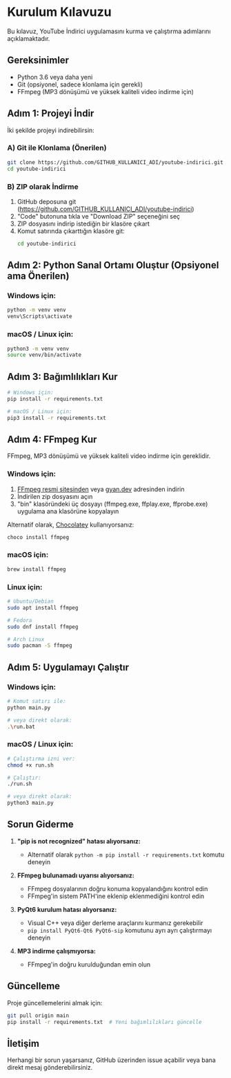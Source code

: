 # Kurulum Kılavuzu

Bu kılavuz, YouTube İndirici uygulamasını kurma ve çalıştırma adımlarını açıklamaktadır.

## Gereksinimler

* Python 3.6 veya daha yeni
* Git (opsiyonel, sadece klonlama için gerekli)
* FFmpeg (MP3 dönüşümü ve yüksek kaliteli video indirme için)

## Adım 1: Projeyi İndir

İki şekilde projeyi indirebilirsin:

### A) Git ile Klonlama (Önerilen)

```bash
git clone https://github.com/GITHUB_KULLANICI_ADI/youtube-indirici.git
cd youtube-indirici
```

### B) ZIP olarak İndirme

1. GitHub deposuna git (https://github.com/GITHUB_KULLANICI_ADI/youtube-indirici)
2. "Code" butonuna tıkla ve "Download ZIP" seçeneğini seç
3. ZIP dosyasını indirip istediğin bir klasöre çıkart
4. Komut satırında çıkarttığın klasöre git:
   ```bash
   cd youtube-indirici
   ```

## Adım 2: Python Sanal Ortamı Oluştur (Opsiyonel ama Önerilen)

### Windows için:

```bash
python -m venv venv
venv\Scripts\activate
```

### macOS / Linux için:

```bash
python3 -m venv venv
source venv/bin/activate
```

## Adım 3: Bağımlılıkları Kur

```bash
# Windows için:
pip install -r requirements.txt

# macOS / Linux için:
pip3 install -r requirements.txt
```

## Adım 4: FFmpeg Kur

FFmpeg, MP3 dönüşümü ve yüksek kaliteli video indirme için gereklidir.

### Windows için:

1. [FFmpeg resmi sitesinden](https://www.ffmpeg.org/download.html) veya [gyan.dev](https://www.gyan.dev/ffmpeg/builds/) adresinden indirin
2. İndirilen zip dosyasını açın
3. "bin" klasöründeki üç dosyayı (ffmpeg.exe, ffplay.exe, ffprobe.exe) uygulama ana klasörüne kopyalayın

Alternatif olarak, [Chocolatey](https://chocolatey.org/) kullanıyorsanız:
```bash
choco install ffmpeg
```

### macOS için:

```bash
brew install ffmpeg
```

### Linux için:

```bash
# Ubuntu/Debian
sudo apt install ffmpeg

# Fedora
sudo dnf install ffmpeg

# Arch Linux
sudo pacman -S ffmpeg
```

## Adım 5: Uygulamayı Çalıştır

### Windows için:

```bash
# Komut satırı ile:
python main.py

# veya direkt olarak:
.\run.bat
```

### macOS / Linux için:

```bash
# Çalıştırma izni ver:
chmod +x run.sh

# Çalıştır:
./run.sh

# veya direkt olarak:
python3 main.py
```

## Sorun Giderme

1. **"pip is not recognized" hatası alıyorsanız:**
   - Alternatif olarak `python -m pip install -r requirements.txt` komutu deneyin
   
2. **FFmpeg bulunamadı uyarısı alıyorsanız:**
   - FFmpeg dosyalarının doğru konuma kopyalandığını kontrol edin
   - FFmpeg'in sistem PATH'ine eklenip eklenmediğini kontrol edin

3. **PyQt6 kurulum hatası alıyorsanız:**
   - Visual C++ veya diğer derleme araçlarını kurmanız gerekebilir
   - `pip install PyQt6-Qt6 PyQt6-sip` komutunu ayrı ayrı çalıştırmayı deneyin

4. **MP3 indirme çalışmıyorsa:**
   - FFmpeg'in doğru kurulduğundan emin olun

## Güncelleme

Proje güncellemelerini almak için:

```bash
git pull origin main
pip install -r requirements.txt  # Yeni bağımlılıkları güncelle
```

## İletişim

Herhangi bir sorun yaşarsanız, GitHub üzerinden issue açabilir veya bana direkt mesaj gönderebilirsiniz. 